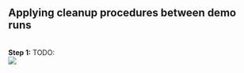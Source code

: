 ## Applying cleanup procedures between demo runs
<br><b>Step 1:</b> TODO:<br>
<img src="01.gif"/><br>

